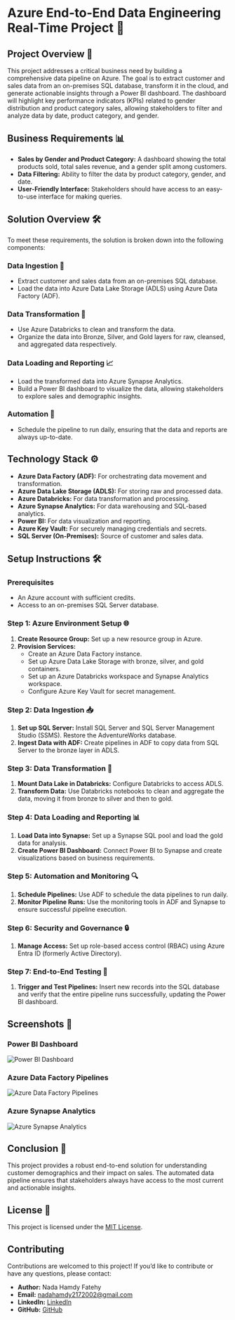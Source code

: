# Azure End-to-End Data Engineering Real-Time Project 🚀

## Project Overview 🌟

This project addresses a critical business need by building a comprehensive data pipeline on Azure. The goal is to extract customer and sales data from an on-premises SQL database, transform it in the cloud, and generate actionable insights through a Power BI dashboard. The dashboard will highlight key performance indicators (KPIs) related to gender distribution and product category sales, allowing stakeholders to filter and analyze data by date, product category, and gender.

## Business Requirements 📊

- **Sales by Gender and Product Category:** A dashboard showing the total products sold, total sales revenue, and a gender split among customers.
- **Data Filtering:** Ability to filter the data by product category, gender, and date.
- **User-Friendly Interface:** Stakeholders should have access to an easy-to-use interface for making queries.

## Solution Overview 🛠️

To meet these requirements, the solution is broken down into the following components:

### Data Ingestion 💾

- Extract customer and sales data from an on-premises SQL database.
- Load the data into Azure Data Lake Storage (ADLS) using Azure Data Factory (ADF).

### Data Transformation 🔄

- Use Azure Databricks to clean and transform the data.
- Organize the data into Bronze, Silver, and Gold layers for raw, cleansed, and aggregated data respectively.

### Data Loading and Reporting 📈

- Load the transformed data into Azure Synapse Analytics.
- Build a Power BI dashboard to visualize the data, allowing stakeholders to explore sales and demographic insights.

### Automation 🔁

- Schedule the pipeline to run daily, ensuring that the data and reports are always up-to-date.

## Technology Stack ⚙️

- **Azure Data Factory (ADF):** For orchestrating data movement and transformation.
- **Azure Data Lake Storage (ADLS):** For storing raw and processed data.
- **Azure Databricks:** For data transformation and processing.
- **Azure Synapse Analytics:** For data warehousing and SQL-based analytics.
- **Power BI:** For data visualization and reporting.
- **Azure Key Vault:** For securely managing credentials and secrets.
- **SQL Server (On-Premises):** Source of customer and sales data.

## Setup Instructions 🛠️

### Prerequisites

- An Azure account with sufficient credits.
- Access to an on-premises SQL Server database.

### Step 1: Azure Environment Setup 🌐

1. **Create Resource Group:** Set up a new resource group in Azure.
2. **Provision Services:**
   - Create an Azure Data Factory instance.
   - Set up Azure Data Lake Storage with bronze, silver, and gold containers.
   - Set up an Azure Databricks workspace and Synapse Analytics workspace.
   - Configure Azure Key Vault for secret management.

### Step 2: Data Ingestion 📥

1. **Set up SQL Server:** Install SQL Server and SQL Server Management Studio (SSMS). Restore the AdventureWorks database.
2. **Ingest Data with ADF:** Create pipelines in ADF to copy data from SQL Server to the bronze layer in ADLS.

### Step 3: Data Transformation 🔧

1. **Mount Data Lake in Databricks:** Configure Databricks to access ADLS.
2. **Transform Data:** Use Databricks notebooks to clean and aggregate the data, moving it from bronze to silver and then to gold.

### Step 4: Data Loading and Reporting 📊

1. **Load Data into Synapse:** Set up a Synapse SQL pool and load the gold data for analysis.
2. **Create Power BI Dashboard:** Connect Power BI to Synapse and create visualizations based on business requirements.

### Step 5: Automation and Monitoring 🔍

1. **Schedule Pipelines:** Use ADF to schedule the data pipelines to run daily.
2. **Monitor Pipeline Runs:** Use the monitoring tools in ADF and Synapse to ensure successful pipeline execution.

### Step 6: Security and Governance 🔒

1. **Manage Access:** Set up role-based access control (RBAC) using Azure Entra ID (formerly Active Directory).

### Step 7: End-to-End Testing 🧪

1. **Trigger and Test Pipelines:** Insert new records into the SQL database and verify that the entire pipeline runs successfully, updating the Power BI dashboard.

## Screenshots 📸

### Power BI Dashboard

![Power BI Dashboard](https://github.com/user-attachments/assets/65449c9a-9b14-411b-b046-8480d35d18f2)

### Azure Data Factory Pipelines

![Azure Data Factory Pipelines](https://github.com/user-attachments/assets/aab9e937-babf-4608-a54d-12d2913ed3da)

### Azure Synapse Analytics

![Azure Synapse Analytics](https://github.com/user-attachments/assets/b800836f-a8e3-466a-8f95-c4cf481abb8b)

## Conclusion 🎯

This project provides a robust end-to-end solution for understanding customer demographics and their impact on sales. The automated data pipeline ensures that stakeholders always have access to the most current and actionable insights.

## License 📝

This project is licensed under the [MIT License](LICENSE).

## **Contributing**

Contributions are welcomed to this project! If you’d like to contribute or have any questions, please contact:

- **Author:** Nada Hamdy Fatehy
- **Email:** nadahamdy2172002@gmail.com
- **LinkedIn:** [LinkedIn](https://www.linkedin.com/in/nada-hamdy-2265692a3/)
- **GitHub:** [GitHub](https://github.com/nadahamdy217)
